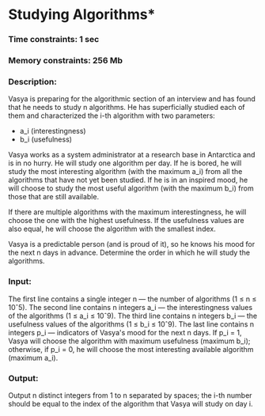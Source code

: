 # Studying Algorithms*

### Time constraints: 1 sec
### Memory constraints: 256 Mb

### Description:
Vasya is preparing for the algorithmic section of an interview and has found that he needs to study n algorithms. He has superficially studied each of them and characterized the i-th algorithm with two parameters: 
- a_i (interestingness)
- b_i (usefulness)

Vasya works as a system administrator at a research base in Antarctica and is in no hurry. He will study one algorithm per day. If he is bored, he will study the most interesting algorithm (with the maximum a_i) from all the algorithms that have not yet been studied. If he is in an inspired mood, he will choose to study the most useful algorithm (with the maximum b_i) from those that are still available.

If there are multiple algorithms with the maximum interestingness, he will choose the one with the highest usefulness. If the usefulness values are also equal, he will choose the algorithm with the smallest index.

Vasya is a predictable person (and is proud of it), so he knows his mood for the next n days in advance. Determine the order in which he will study the algorithms.

### Input:
The first line contains a single integer n — the number of algorithms (1 ≤ n ≤ 10ˆ5). The second line contains n integers a_i — the interestingness values of the algorithms (1 ≤ a_i ≤ 10ˆ9). The third line contains n integers b_i — the usefulness values of the algorithms (1 ≤ b_i ≤ 10ˆ9). The last line contains n integers p_i — indicators of Vasya's mood for the next n days. If p_i = 1, Vasya will choose the algorithm with maximum usefulness (maximum b_i); otherwise, if p_i = 0, he will choose the most interesting available algorithm (maximum a_i).

### Output:
Output n distinct integers from 1 to n separated by spaces; the i-th number should be equal to the index of the algorithm that Vasya will study on day i.

